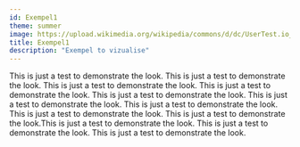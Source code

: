 ```yaml
---
id: Exempel1
theme: summer
image: https://upload.wikimedia.org/wikipedia/commons/d/dc/UserTest.io_Logo.jpg
title: Exempel1
description: "Exempel to vizualise"
---
```


This is just a test to demonstrate the look. This is just a test to demonstrate the look. This is just a test to demonstrate the look. This is just a test to demonstrate the look. This is just a test to demonstrate the look. This is just a test to demonstrate the look. This is just a test to demonstrate the look. This is just a test to demonstrate the look. This is just a test to demonstrate the look.This is just a test to demonstrate the look. This is just a test to demonstrate the look. This is just a test to demonstrate the look.

